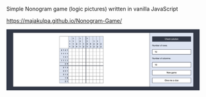 Simple Nonogram game (logic pictures) written in vanilla JavaScript

<https://majakulpa.github.io/Nonogram-Game/>

![Nonogram game preview](utils/nonogramGame.png?raw=true "Nonogram game")
